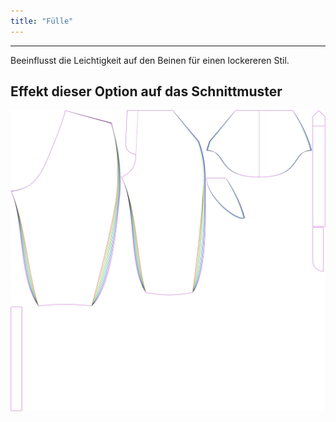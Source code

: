 ```yaml
---
title: "Fülle"
---
```


---

Beeinflusst die Leichtigkeit auf den Beinen für einen lockereren Stil.

## Effekt dieser Option auf das Schnittmuster

![Dieses Bild zeigt den Effekt dieser Option, indem es mehrere Varianten überlagert, die einen anderen Wert für diese Option haben](cornelius_fullness_sample.svg "Effekt dieser Option auf das Schnittmuster")
